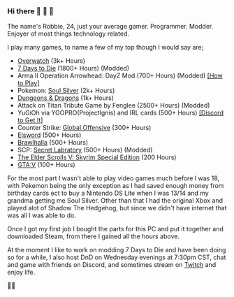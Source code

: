 ### Hi there 👋 👋 👋    

The name's Robbie, 24, just your average gamer.    Programmer.    Modder.    Enjoyer of most things technology related.     

I play many games, to name a few of my top though I would say are;    
+ [Overwatch](https://playoverwatch.com/en-us/) (3k+ Hours)    
+ [7 Days to Die](https://store.steampowered.com/app/251570/7_Days_to_Die) (1800+ Hours) (Modded)     
+ Arma II Operation Arrowhead: DayZ Mod (700+ Hours) (Modded) [[How to Play]](https://youtu.be/T82v6GnyR4w)           
+ Pokemon: [Soul Silver](https://www.amazon.com/Pokemon-SoulSilver-Version-Nintendo-DS/dp/B0038MTE7C) (2k+ Hours)      
+ [Dungeons & Dragons](https://dnd.wizards.com/what-is-dnd) (1k+ Hours)      
+ Attack on Titan Tribute Game by Fenglee (2500+ Hours) (Modded)       
+ YuGiOh via YGOPRO(ProjectIgnis) and IRL cards (500+ Hours) [[Discord to Get It]](https://discord.gg/ygopro-percy)             
+ Counter Strike: [Global Offensive](https://store.steampowered.com/app/730/CounterStrike_Global_Offensive) (300+ Hours)      
+ [Elsword](https://elsword.koggames.com) (500+ Hours)     
+ [Brawlhalla](https://store.steampowered.com/app/291550/Brawlhalla) (500+ Hours)          
+ SCP: [Secret Labratory](https://store.steampowered.com/app/700330/SCP_Secret_Laboratory) (500+ Hours) (Modded)     
+ [The Elder Scrolls V: Skyrim Special Edition](https://store.steampowered.com/app/489830/The_Elder_Scrolls_V_Skyrim_Special_Edition) (200 Hours)     
+ [GTA:V](https://store.steampowered.com/app/271590/Grand_Theft_Auto_V) (100+ Hours)  

For the most part I wasn't able to play video games much before I was 18, with Pokemon being the only exception as I had saved enough money from birthday cards ect to buy a Nintendo DS Lite when I was 13/14 and my grandma getting me Soul Silver. Other than that I had the original Xbox and played alot of Shadow The Hedgehog, but since we didn't have internet that was all I was able to do.    

Once I got my first job I bought the parts for this PC and put it together and downloaded Steam, from there I gained all the hours above.    

At the moment I like to work on modding 7 Days to Die and have been doing so for a while, I also host DnD on Wednesday evenings at 7:30pm CST, chat and game with friends on Discord, and sometimes stream on [Twitch](https://www.twitch.tv/robbiew1337) and enjoy life.     

👋😄

